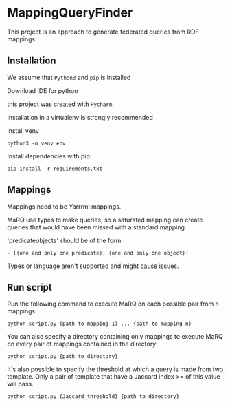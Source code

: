 # MappingQueryFinder

This project is an approach to generate federated queries from RDF mappings.

## Installation

We assume that `Python3` and `pip` is installed

Download IDE for python

this project was created with 
`Pycharm`

Installation in a virtualenv is strongly recommended

install venv

`python3 -m venv env`

Install dependencies with pip:

`pip install -r requirements.txt`

## Mappings

Mappings need to be Yarrrml mappings.

MaRQ use types to make queries, 
so a saturated mapping can create queries that would have been missed with a standard mapping.


'predicateobjects' should be of the form:

`- [{one and only one predicate}, {one and only one object}]`

Types or language aren't supported and might cause issues.

## Run script

Run the following command to execute MaRQ on each possible pair from n mappings:

`python script.py {path to mapping 1} ... {path to mapping n}`

You can also specify a directory containing only mappings to execute MaRQ on every pair of mappings contained in the directory:

`python script.py {path to directory}`

It's also possible to specify the threshold at which a query is made from two template. Only a pair of template that have a Jaccard index >= of this value will pass.

`python script.py {Jaccard_threshold} {path to directory}`

